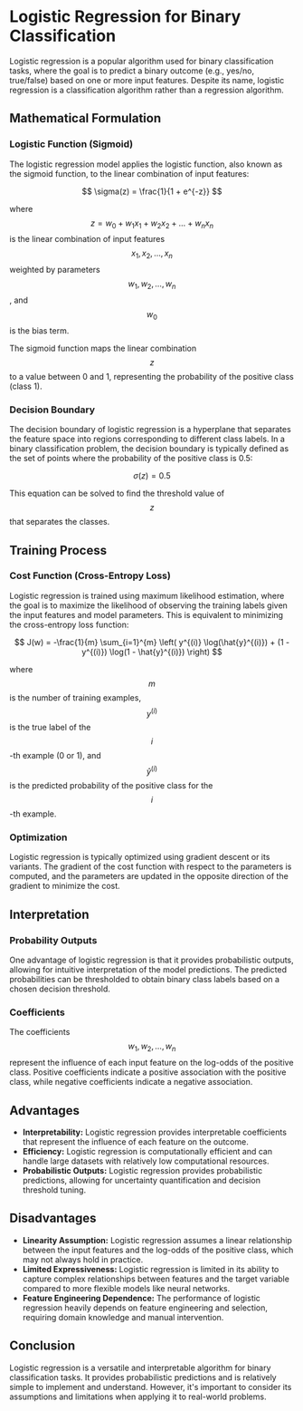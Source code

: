 # Logistic Regression for Binary Classification

Logistic regression is a popular algorithm used for binary classification tasks, where the goal is to predict a binary outcome (e.g., yes/no, true/false) based on one or more input features. Despite its name, logistic regression is a classification algorithm rather than a regression algorithm.

## Mathematical Formulation

### Logistic Function (Sigmoid)

The logistic regression model applies the logistic function, also known as the sigmoid function, to the linear combination of input features:

$$
\sigma(z) = \frac{1}{1 + e^{-z}}
$$

where $$ z = w_0 + w_1x_1 + w_2x_2 + \ldots + w_nx_n $$ is the linear combination of input features $$ x_1, x_2, \ldots, x_n $$ weighted by parameters $$ w_1, w_2, \ldots, w_n $$, and $$ w_0 $$ is the bias term.

The sigmoid function maps the linear combination $$ z $$ to a value between 0 and 1, representing the probability of the positive class (class 1).

### Decision Boundary

The decision boundary of logistic regression is a hyperplane that separates the feature space into regions corresponding to different class labels. In a binary classification problem, the decision boundary is typically defined as the set of points where the probability of the positive class is 0.5:

$$
\sigma(z) = 0.5
$$

This equation can be solved to find the threshold value of $$ z $$ that separates the classes.

## Training Process

### Cost Function (Cross-Entropy Loss)

Logistic regression is trained using maximum likelihood estimation, where the goal is to maximize the likelihood of observing the training labels given the input features and model parameters. This is equivalent to minimizing the cross-entropy loss function:

$$
J(w) = -\frac{1}{m} \sum_{i=1}^{m} \left( y^{(i)} \log(\hat{y}^{(i)}) + (1 - y^{(i)}) \log(1 - \hat{y}^{(i)}) \right)
$$

where $$ m $$ is the number of training examples, $$ y^{(i)} $$ is the true label of the $$ i $$-th example (0 or 1), and $$ \hat{y}^{(i)} $$ is the predicted probability of the positive class for the $$ i $$-th example.

### Optimization

Logistic regression is typically optimized using gradient descent or its variants. The gradient of the cost function with respect to the parameters is computed, and the parameters are updated in the opposite direction of the gradient to minimize the cost.

## Interpretation

### Probability Outputs

One advantage of logistic regression is that it provides probabilistic outputs, allowing for intuitive interpretation of the model predictions. The predicted probabilities can be thresholded to obtain binary class labels based on a chosen decision threshold.

### Coefficients

The coefficients $$ w_1, w_2, \ldots, w_n $$ represent the influence of each input feature on the log-odds of the positive class. Positive coefficients indicate a positive association with the positive class, while negative coefficients indicate a negative association.

## Advantages

- **Interpretability:** Logistic regression provides interpretable coefficients that represent the influence of each feature on the outcome.
- **Efficiency:** Logistic regression is computationally efficient and can handle large datasets with relatively low computational resources.
- **Probabilistic Outputs:** Logistic regression provides probabilistic predictions, allowing for uncertainty quantification and decision threshold tuning.

## Disadvantages

- **Linearity Assumption:** Logistic regression assumes a linear relationship between the input features and the log-odds of the positive class, which may not always hold in practice.
- **Limited Expressiveness:** Logistic regression is limited in its ability to capture complex relationships between features and the target variable compared to more flexible models like neural networks.
- **Feature Engineering Dependence:** The performance of logistic regression heavily depends on feature engineering and selection, requiring domain knowledge and manual intervention.

## Conclusion

Logistic regression is a versatile and interpretable algorithm for binary classification tasks. It provides probabilistic predictions and is relatively simple to implement and understand. However, it's important to consider its assumptions and limitations when applying it to real-world problems.
